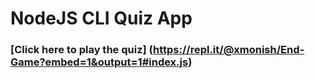 # NodeJS CLI Quiz App

### [Click here to play the quiz] (https://repl.it/@xmonish/End-Game?embed=1&output=1#index.js)
